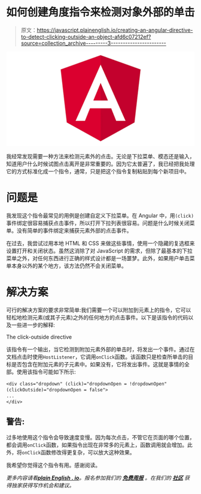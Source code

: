 # 如何创建角度指令来检测对象外部的单击

> 原文：<https://javascript.plainenglish.io/creating-an-angular-directive-to-detect-clicking-outside-an-object-afd6c07212ef?source=collection_archive---------3----------------------->

![](img/37f9e3f8b944d331fb0f7bcf7ed15af6.png)

我经常发现需要一种方法来检测元素外的点击。无论是下拉菜单、模态还是输入，知道用户什么时候试图点击离开是非常重要的。因为它太普遍了，我已经把我处理它的方式标准化成一个指令，通常，只是把这个指令复制粘贴到每个新项目中。

# 问题是

我发现这个指令最常见的用例是创建自定义下拉菜单。在 Angular 中，用`(click)`事件绑定很容易捕获点击事件，所以打开下拉列表很容易。问题是什么时候关闭菜单。没有简单的事件绑定来捕获元素外部的点击事件。

在过去，我尝试过用本地 HTML 和 CSS 来做这些事情，使用一个隐藏的复选框来设置打开和关闭状态。虽然这消除了对 JavaScript 的需求，但除了最基本的下拉菜单之外，对任何东西进行正确的样式设计都是一场噩梦。此外，如果用户单击菜单本身以外的某个地方，该方法仍然不会关闭菜单。

# 解决方案

可行的解决方案的要求非常简单:我们需要一个可以附加到元素上的指令，它可以轻松地检测元素(或其子元素)之外的任何地方的点击事件。以下是该指令的代码以及一些进一步的解释:

The click-outside directive

该指令有一个输出，当它检测到附加元素外部的单击时，将发出一个事件。通过在文档点击时使用`HostListener`，它调用`onClick`函数。该函数只是检查所单击的目标是否包含在附加元素的子元素中。如果没有，它将发出事件。这就是事情的全部。使用该指令可能如下所示:

```
<div class="dropdown" (click)="dropdownOpen = !dropdownOpen" (clickOutside)="dropdownOpen = false">
...
</div>
```

## 警告:

过多地使用这个指令会导致速度变慢。因为每次点击，不管它在页面的哪个位置，都会调用`onClick`函数，如果指令出现在非常多的元素上，函数调用就会增加。此外，将`onClick`函数修改得更复杂，可以放大这种效果。

我希望你觉得这个指令有用。感谢阅读。

*更多内容请看*[***plain English . io***](http://plainenglish.io/)*。报名参加我们的* [***免费周报***](http://newsletter.plainenglish.io/) *。在我们的* [***社区***](https://discord.gg/GtDtUAvyhW) *获得独家获得写作机会和建议。*